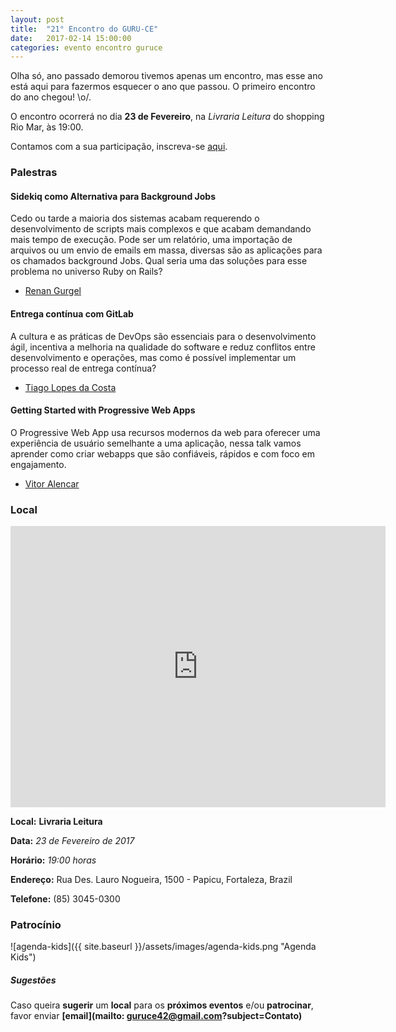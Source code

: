 ```yaml
---
layout: post
title:  "21° Encontro do GURU-CE"
date:   2017-02-14 15:00:00
categories: evento encontro guruce
---
```


Olha só, ano passado demorou tivemos apenas um encontro, mas esse ano está aqui para fazermos esquecer o ano que passou. O primeiro encontro do ano chegou! \o/.

O encontro ocorrerá no dia **23 de Fevereiro**, na _Livraria Leitura_ do shopping Rio Mar, às 19:00.

Contamos com a sua participação, inscreva-se [aqui](http://even.tc/gvkkoh6nbknkpqzz).

### Palestras


#### Sidekiq como Alternativa para Background Jobs

Cedo ou tarde a maioria dos sistemas acabam requerendo o desenvolvimento de scripts mais complexos e que acabam demandando mais tempo de execução. Pode ser um relatório, uma importação de arquivos ou um envio de emails em massa, diversas são as aplicações para os chamados background Jobs. Qual seria uma das soluções para esse problema no universo Ruby on Rails?

- [Renan Gurgel](https://twitter.com/gurgelrenan)


#### Entrega contínua com GitLab

A cultura e as práticas de DevOps são essenciais para o desenvolvimento ágil, incentiva a melhoria na qualidade do software e reduz conflitos entre desenvolvimento e operações, mas como é possível implementar um processo real de entrega contínua?

- [Tiago Lopes da Costa](https://twitter.com/tiagolo)


#### Getting Started with Progressive Web Apps

O Progressive Web App usa recursos modernos da web para oferecer uma experiência de usuário semelhante a uma aplicação, nessa talk vamos aprender como criar webapps que são confiáveis, rápidos e com foco em engajamento.

- [Vitor Alencar](https://twitter.com/vitormalencar)


### Local

<iframe src="https://www.google.com/maps/embed?pb=!1m18!1m12!1m3!1d3981.316164266851!2d-38.47433537609065!3d-3.7411296494958632!2m3!1f0!2f0!3f0!3m2!1i1024!2i768!4f13.1!3m3!1m2!1s0x7c74633df165c69%3A0xd1e1d94fdaff84f0!2sLivraria+Leitura!5e0!3m2!1sen!2sbr!4v1474233491274" width="600" height="450" frameborder="0" style="border:0" allowfullscreen></iframe>

__Local:__ __Livraria Leitura__

__Data:__ _23 de Fevereiro de 2017_

__Horário:__ _19:00 horas_

__Endereço:__ Rua Des. Lauro Nogueira, 1500 - Papicu, Fortaleza, Brazil

__Telefone:__ (85) 3045-0300


### Patrocínio
![agenda-kids]({{ site.baseurl }}/assets/images/agenda-kids.png "Agenda Kids")

##### Sugestões

Caso queira __sugerir__ um __local__ para os __próximos eventos__ e/ou __patrocinar__, favor enviar __[email](mailto:	guruce42@gmail.com?subject=Contato)__

